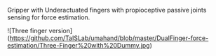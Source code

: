 Gripper with Underactuated fingers with propioceptive passive joints sensing for force estimation.

![Three finger version] (https://github.com/TaISLab/umahand/blob/master/DualFinger-force-estimation/Three-Finger%20with%20Dummy.jpg)
